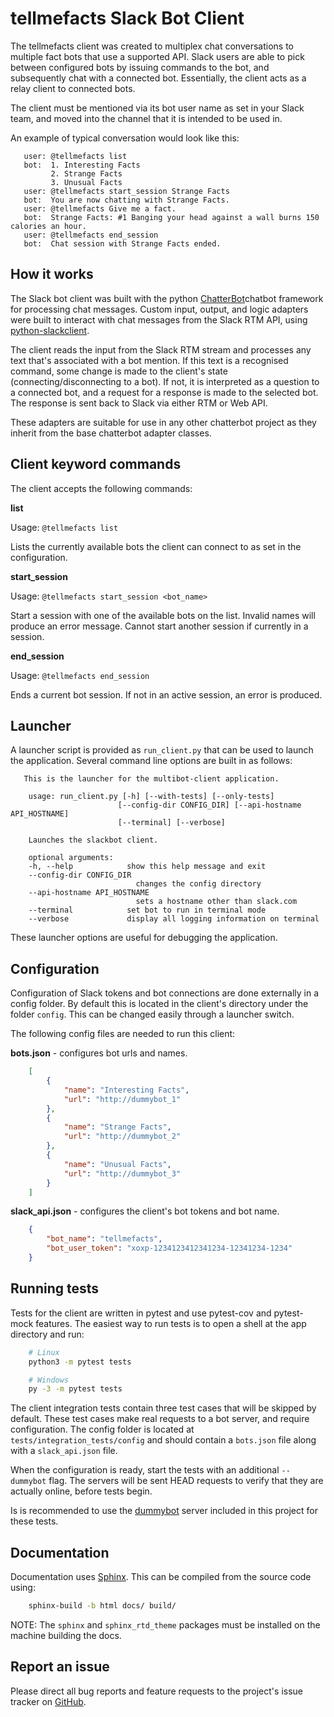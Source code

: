 # tellmefacts Slack Bot Client

The tellmefacts client was created to multiplex chat conversations to multiple
fact bots that use a supported API. Slack users are able to pick between
configured bots by issuing commands to the bot, and subsequently chat with a
connected bot. Essentially, the client acts as a relay client to connected bots.

The client must be mentioned via its bot user name as set in your Slack team, and
moved into the channel that it is intended to be used in.

An example of typical conversation would look like this:

```
   user: @tellmefacts list
   bot:  1. Interesting Facts
         2. Strange Facts
         3. Unusual Facts
   user: @tellmefacts start_session Strange Facts
   bot:  You are now chatting with Strange Facts.
   user: @tellmefacts Give me a fact.
   bot:  Strange Facts: #1 Banging your head against a wall burns 150 calories an hour.
   user: @tellmefacts end_session
   bot:  Chat session with Strange Facts ended.
```

## How it works

The Slack bot client was built with the python [ChatterBot](https://github.com/gunthercox/ChatterBot)chatbot framework for processing chat messages. Custom input, output, and logic
adapters were built to interact with chat messages from the Slack RTM API, using 
[python-slackclient](https://github.com/slackapi/python-slackclient).

The client reads the input from the Slack RTM stream and processes any text that's
associated with a bot mention. If this text is a recognised command, some change
is made to the client's state (connecting/disconnecting to a bot). If not, it is
interpreted as a question to a connected bot, and a request for a response is
made to the selected bot. The response is sent back to Slack via either RTM or
Web API.

These adapters are suitable for use in any other chatterbot project as they
inherit from the base chatterbot adapter classes.

## Client keyword commands

The client accepts the following commands:

**list**

Usage: `@tellmefacts list`

Lists the currently available bots the client can connect to as set in the
configuration.

**start_session**

Usage: `@tellmefacts start_session <bot_name>`

Start a session with one of the available bots on the list. Invalid names will
produce an error message. Cannot start another session if currently in a
session.

**end_session**

Usage: `@tellmefacts end_session`

Ends a current bot session. If not in an active session, an error is produced.

## Launcher

A launcher script is provided as `run_client.py` that can be used to
launch the application. Several command line options are built in as follows:

```
   This is the launcher for the multibot-client application.

    usage: run_client.py [-h] [--with-tests] [--only-tests]
                        [--config-dir CONFIG_DIR] [--api-hostname API_HOSTNAME]
                        [--terminal] [--verbose]

    Launches the slackbot client.

    optional arguments:
    -h, --help            show this help message and exit
    --config-dir CONFIG_DIR
                            changes the config directory
    --api-hostname API_HOSTNAME
                            sets a hostname other than slack.com
    --terminal            set bot to run in terminal mode
    --verbose             display all logging information on terminal
```

These launcher options are useful for debugging the application.

## Configuration

Configuration of Slack tokens and bot connections are done externally in a
config folder. By default this is located in the client's directory under the
folder `config`. This can be changed easily through a launcher switch.

The following config files are needed to run this client:

**bots.json** - configures bot urls and names.

```json
    [
        {
            "name": "Interesting Facts",
            "url": "http://dummybot_1"
        },
        {
            "name": "Strange Facts",
            "url": "http://dummybot_2"
        },
        {
            "name": "Unusual Facts",
            "url": "http://dummybot_3"
        }
    ]
```

**slack_api.json** - configures the client's bot tokens and bot name.

```json
    {
        "bot_name": "tellmefacts",
        "bot_user_token": "xoxp-1234123412341234-12341234-1234"
    }
```

## Running tests

Tests for the client are written in pytest and use pytest-cov and pytest-mock
features. The easiest way to run tests is to open a shell at the app directory
and run:

```bash
    # Linux
    python3 -m pytest tests

    # Windows
    py -3 -m pytest tests
```

The client integration tests contain three test cases that will be skipped by
default. These test cases make real requests to a bot server, and require
configuration. The config folder is located at `tests/integration_tests/config`
and should contain a `bots.json` file along with a `slack_api.json` file.

When the configuration is ready, start the tests with an additional `--dummybot`
flag. The servers will be sent HEAD requests to verify that they are actually 
online, before tests begin.

Is is recommended to use the [dummybot](https://github.com/TheGuardianWolf/tellmefacts/tree/master/dummybot) server 
included in this project for these tests.

## Documentation

Documentation uses [Sphinx](http://www.sphinx-doc.org). This can be compiled
from the source code using:

```bash
    sphinx-build -b html docs/ build/
```

NOTE: The `sphinx` and `sphinx_rtd_theme` packages must be installed on the
machine building the docs.

## Report an issue

Please direct all bug reports and feature requests to the project's issue
tracker on [GitHub](https://github.com/TheGuardianWolf/tellmefacts/issues/).
